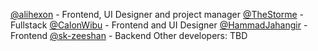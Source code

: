 [@alihexon](https://github.com/alihexon/) - Frontend, UI Designer and project manager
[@TheStorme](https://github.com/TheStorme) - Fullstack
[@CalonWibu](https://github.com/CalonWibu) - Frontend and UI Designer
[@HammadJahangir](https://github.com/HammadJahangir) - Frontend
[@sk-zeeshan](https://github.com/sk-zeeshan) - Backend
Other developers: TBD
